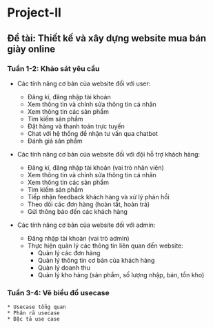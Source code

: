 # Project-II
## Đề tài: Thiết kế và xây dựng website mua bán giày online

### Tuần 1-2: Khảo sát yêu cầu
  * Các tính năng cơ bản của website đối với user:
    + Đăng kí, đăng nhập tài khoản
    + Xem thông tin và chỉnh sửa thông tin cá nhân
    + Xem thông tin các sản phẩm 
    + Tìm kiếm sản phẩm
    + Đặt hàng và thanh toán trực tuyến
    + Chat với hệ thống để nhận tư vấn qua chatbot
    + Đánh giá sản phẩm
  
  * Các tính năng cơ bản của website đối với đội hỗ trợ khách hàng:
    + Đăng kí, đăng nhập tài khoản (vai trò nhân viên)
    + Xem thông tin và chỉnh sửa thông tin cá nhân
    + Xem thông tin các sản phẩm 
    + Tìm kiếm sản phẩm
    + Tiếp nhận feedback khách hàng và xử lý phản hồi
    + Theo dõi các đơn hàng (hoàn tất, hoàn trả)
    + Gửi thông báo đến các khách hàng
  
  * Các tính năng cơ bản của website đối với admin:
    + Đăng nhập tài khoản (vai trò admin)
    + Thực hiện quản lý các thông tin liên quan đến website:
      - Quản lý các đơn hàng
      - Quản lý thông tin cơ bản của khách hàng
      - Quản lý doanh thu 
      - Quản lý kho hàng (sản phẩm, số lượng nhập, bán, tồn kho)
      
### Tuần 3-4: Vẽ biểu đồ usecase
    * Usecase tổng quan
    * Phân rã usecase
    * Đặc tả use case
